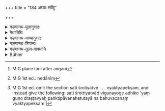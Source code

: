 +++
title = "184 अग्र्याः सर्वेषु"

+++

<details><summary>गङ्गानथ-मूलानुवादः</summary>

Those persons should be known as “sanctifiers of company” who are foremost in all the vedas and in all the explanatory sciences, and who are born in the family of men learned in the veda.—(184)
</details>

<details><summary>मेधातिथिः</summary>

**अग्र्याः** उत्तमाः सर्वसंशयव्युदासेन निपुणतः स्वीकृतवेदाः । **सर्वेषु च प्रवचनेषु अग्र्याः** इत्य् एवम् । प्रोच्यते व्याख्यायते यैर् तानि[^३१२] वेदार्थः प्रवचनान्य् अङ्गानि । षडङ्गो वेदो यैर् अभ्यस्तो ऽभ्यस्यते च । **श्रोत्रियान्वये जाताः** पितृपितामहादयो येषां तादृशा एव । 


[^३१२]:
     M G place tāni after aṅgāni

- <u>ननु</u> चेदृशा एव भोज्यतया विहितास् तत्र को ऽतिशयो येनेदानीं[^३१३] पङ्क्तिपावनत्वम् उच्यते । 


[^३१३]:
     M G 1st ed.: nedānīṃ

- <u>किंचिद्</u>विद्वद्भ्यो दानम्, सति श्रोत्रियत्वे विहितम् । न चेह विद्वत्तोपात्ता । न च तया पङ्क्तिपावनत्वोपपत्तिः । गुणविशेषापेक्षं हि पङ्क्तिपावनत्वं न गुणापचये युक्तम् । तस्माद् विद्वदभावे केवलश्रोत्रियाय दानार्थम् एतत् । असति विदुषे श्रोत्रियाय दानं मुख्यम् एव न गौणम् इत्य् उक्तं भवति ।

- बहुवचनं व्यक्त्यपेक्षम् ।[^३१४] **च**कारः समुच्चये ॥ ३.१७४ ॥


[^३१४]:
     M G 1st ed. omit the section sati śrotiyatve . . . vyaktyapekṣam, and instead give the following: sati śrotriyatvād viguṇayoge adhiko 'yaṃ guṇo draṣṭavyaḥ paṅktipāvanahetutayā na bahuvacanaṃ vyaktyapekṣam |
</details>

<details><summary>गङ्गानथ-भाष्यानुवादः</summary>

‘*Foremost*’—most excellent; who have carefully made the Vedas their own by having all doubts regarding them set aside.

‘*Foremost also in all the explanatory sciences*’—*i.e*., the subsidiary sciences which serve to explain what is contained in the Veda. That is, those persons, who have learnt, and are learning, the Veda along with the six subsidiary sciences.

‘*Those who are born in the family of men learned in the Veda*’—*i.e*., those whose father and grandfather, etc., are also equally learned in the Veda and the subsidiary sciences.

“It is persons such as these that have been mentioned as fit for being fed; what further excellence is here mentioned, by virtue of which these men are described as ‘sanctifiers of company?’”

It has been laid down above that food should be given to one possessed of even slight knowledge, only if he happens to be learned in the Veda. In the present instance, however, mere learning is not mentioned as the only condition of being a ‘Sanctifier of Company.’ In fact, this latter character of being a ‘Sanctifier of Company’ is dependent upon the presence of special qualifications; and hence it cannot be right to accept it in cases of lower qualifications. Thus the present verse is meant to sanction the giving of food to one who is simply learning the Veda, in the absence of fully learned persons. So that, in the absence of the fully learned man, the giving of food to one who is learning the Veda is the first course to be adopted, and not merely a secondary one.

The plural number is used, in view of the individual men.

The particle ‘*ca*’ has the cumulative sense.—(184)
</details>

<details><summary>गङ्गानथ-टिप्पन्यः</summary>

This verse is quoted in *Madanapārijāta* (p. 557), which adds the following explanations:—‘*Sarvavedeṣu*’ means ‘of all the Vedas,—or even of a single Veda’;—‘*agryāḥ*’—‘foremost among the teachers’;—‘*Sarvopravacaneṣu*’—‘in the expounding of the meaning of the Veda’;—‘*Śrotriyānvayajāḥ*,—‘born in the family of men devoted to the study of the Veda’;—and in *Nṛsiṃhaprasāda* (Śrāddha, p. 8a).
</details>

<details><summary>गङ्गानथ-तुल्य-वाक्यानि</summary>

**(verses 3.184-186)  
**

*Mahābhārata* (13.90, 26, 27, 37).—‘The Triṇāciketa, the tender of the
five fires, the Trisuparṇa, the man versed in the six subsidiary sciences, the man born of the Brāhma form of marriage, the Chandoga, the singer of the Jyeṣṭha-Sāma; those foremost in all the Vedas and in all the expositions.’

*Gautama* (15.9, 28).—‘Vedic scholars, endowed with beauty, age and
character; the knower of the six subsidiary sciences, the singer of the
*Jyeṣṭha-sāma*, the *Triṇāciketa*, the *Trimadhu*, the *Trisuparṇa*, the
tender of the five fires, the Accomplished Student, one versed in Mantras and Brāhmaṇas, one who is conversant with Dharma, one born of the Brāhma form of marriage:—these are the *sanctifiers of company*.’

*Āpastamba Dharmasūtra* (2, 17, 22).—‘The *Trimadhu*, the *Trisuparṇa*,
the *Triṇāciketa*, the *Chaturmadhu*, the tender of the five fires, the singer of the *Jyeṣṭha-sāma*, the reader of the Veda, the son of a Vedic expounder, the Vedic scholar;—these are the *sanctifiers of company*.’

*Viṣṇu* (8.3.2, 5, 11).—‘The *Triṇāciketa*, the singer of the
*Jyeṣṭha-sāma*, the son born of the Brāhma form of marriage, the
*Trisuparṇa*; one who has read through the Veda, one purified by
austerities; specially the Yogins.’

*Yājñavalkya* (1, 219.221).—‘Those foremost in all the Vedas, the Vedic
Scholar, the youthful Knower of Brahman, one who knows the meaning of the Veda, the singer of the *Jyeṣṭhasāman*, the *Trimadhu*, the
*Trīṣuparṇa*; those firm in their duties, those firm in austerities, the
tender of the five fires, Religious Students, those devoted to their father and mother; such Brāhmaṇas constitute the glory of the Śrāddha.’

*Baudhāyana* (2, 8).—‘The *Trimadhu*, the *Triṇāciketa*, the
*Trisuparṇa*, the tender of the five fires, one who knows the six
subsidiary sciences, the *Śīrṣaka*, one who sings the *Jyeṣṭhasāman*, the Accomplished Student; these are the *sanctifiers of company*.’

*Bṛhad-Yama* (3, 43).—‘One conversant with the Vedanta, one who sings
the *Jyeṣṭhasāman*, one who is free from avarice, one who is devoted to the Veda;—such a Brāhmaṇa should be employed at the rites in honour of Gods and Pitṛs.’
</details>

<details><summary>Bühler</summary>

184	Those men must be considered as the sanctifiers of a company who are most learned in all the Vedas and in all the Angas, and who are the descendants of Srotriyas.
</details>
